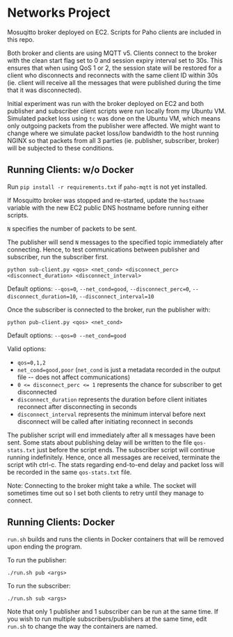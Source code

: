 # Networks Project

Mosuqitto broker deployed on EC2. Scripts for Paho clients are included in this repo.

Both broker and clients are using MQTT v5. Clients connect to the broker with the clean start flag set to 0 and session expiry interval set to 30s. This ensures that when using QoS 1 or 2, the session state will be restored for a client who disconnects and reconnects with the same client ID within 30s (ie. client will receive all the messages that were published during the time that it was disconnected).

Initial experiment was run with the broker deployed on EC2 and both publisher and subscriber client scripts were run locally from my Ubuntu VM. Simulated packet loss using `tc` was done on the Ubuntu VM, which means only outgoing packets from the publisher were affected. We might want to change where we simulate packet loss/low bandwidth to the host running NGINX so that packets from all 3 parties (ie. publisher, subscriber, broker) will be subjected to these conditions.

## Running Clients: w/o Docker

Run `pip install -r requirements.txt` if `paho-mqtt` is not yet installed.

If Mosquitto broker was stopped and re-started, update the `hostname` variable with the new EC2 public DNS hostname before running either scripts.

`N` specifies the number of packets to be sent.

The publisher will send `N` messages to the specified topic immediately after connecting. Hence, to test communications between publisher and subscriber, run the subscriber first.

```
python sub-client.py <qos> <net_cond> <disconnect_perc> <disconnect_duration> <disconnect_interval>
```

Default options: `--qos=0`, `--net_cond=good`, `--disconnect_perc=0`, `--disconnect_duration=10`, `--disconnect_interval=10`

Once the subscriber is connected to the broker, run the publisher with:

```
python pub-client.py <qos> <net_cond>
```

Default options: `--qos=0 --net_cond=good`

Valid options:

- `qos=0,1,2`
- `net_cond=good,poor` (`net_cond` is just a metadata recorded in the output file -- does not affect communications)
- `0 <= disconnect_perc <= 1` represents the chance for subscriber to get disconnected
- `disconnect_duration` represents the duration before client initiates reconnect after disconnecting in seconds
- `disconnect_interval` represents the minimum interval before next disconnect will be called after initiating reconnect in seconds

The publisher script will end immediately after all `N` messages have been sent. Some stats about publishing delay will be written to the file `qos-stats.txt` just before the script ends. The subscriber script will continue running indefinitely. Hence, once all messages are received, terminate the script wtih ctrl-c. The stats regarding end-to-end delay and packet loss will be recorded in the same `qos-stats.txt` file.

Note: Connecting to the broker might take a while. The socket will sometimes time out so I set both clients to retry until they manage to connect.

## Running Clients: Docker

`run.sh` builds and runs the clients in Docker containers that will be removed upon ending the program.

To run the publisher:

```
./run.sh pub <args>
```

To run the subscriber:

```
./run.sh sub <args>
```

Note that only 1 publisher and 1 subscriber can be run at the same time. If you wish to run multiple subscribers/publishers at the same time, edit `run.sh` to change the way the containers are named.
